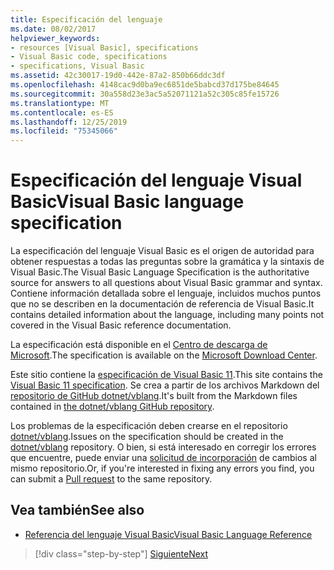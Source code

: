 ```yaml
---
title: Especificación del lenguaje
ms.date: 08/02/2017
helpviewer_keywords:
- resources [Visual Basic], specifications
- Visual Basic code, specifications
- specifications, Visual Basic
ms.assetid: 42c30017-19d0-442e-87a2-850b66ddc3df
ms.openlocfilehash: 4148cac9d0ba9ec6851de5babcd37d175be84645
ms.sourcegitcommit: 30a558d23e3ac5a52071121a52c305c85fe15726
ms.translationtype: MT
ms.contentlocale: es-ES
ms.lasthandoff: 12/25/2019
ms.locfileid: "75345066"
---
```

# <a name="visual-basic-language-specification"></a><span data-ttu-id="c00b5-102">Especificación del lenguaje Visual Basic</span><span class="sxs-lookup"><span data-stu-id="c00b5-102">Visual Basic language specification</span></span>

<span data-ttu-id="c00b5-103">La especificación del lenguaje Visual Basic es el origen de autoridad para obtener respuestas a todas las preguntas sobre la gramática y la sintaxis de Visual Basic.</span><span class="sxs-lookup"><span data-stu-id="c00b5-103">The Visual Basic Language Specification is the authoritative source for answers to all questions about Visual Basic grammar and syntax.</span></span> <span data-ttu-id="c00b5-104">Contiene información detallada sobre el lenguaje, incluidos muchos puntos que no se describen en la documentación de referencia de Visual Basic.</span><span class="sxs-lookup"><span data-stu-id="c00b5-104">It contains detailed information about the language, including many points not covered in the Visual Basic reference documentation.</span></span>  
  
<span data-ttu-id="c00b5-105">La especificación está disponible en el [Centro de descarga de Microsoft](https://go.microsoft.com/fwlink/?LinkId=188623).</span><span class="sxs-lookup"><span data-stu-id="c00b5-105">The specification is available on the [Microsoft Download Center](https://go.microsoft.com/fwlink/?LinkId=188623).</span></span>  
  
<span data-ttu-id="c00b5-106">Este sitio contiene la [especificación de Visual Basic 11](../../../../_vblang/spec/introduction.md).</span><span class="sxs-lookup"><span data-stu-id="c00b5-106">This site contains the [Visual Basic 11 specification](../../../../_vblang/spec/introduction.md).</span></span> <span data-ttu-id="c00b5-107">Se crea a partir de los archivos Markdown del [repositorio de GitHub dotnet/vblang](https://github.com/dotnet/vblang/blob/master/spec/README.md).</span><span class="sxs-lookup"><span data-stu-id="c00b5-107">It's built from the Markdown files contained in [the dotnet/vblang GitHub repository](https://github.com/dotnet/vblang/blob/master/spec/README.md).</span></span>

<span data-ttu-id="c00b5-108">Los problemas de la especificación deben crearse en el repositorio [dotnet/vblang](https://github.com/dotnet/vblang/issues).</span><span class="sxs-lookup"><span data-stu-id="c00b5-108">Issues on the specification should be created in the [dotnet/vblang](https://github.com/dotnet/vblang/issues) repository.</span></span> <span data-ttu-id="c00b5-109">O bien, si está interesado en corregir los errores que encuentre, puede enviar una [solicitud de incorporación](https://github.com/dotnet/vblang/pulls) de cambios al mismo repositorio.</span><span class="sxs-lookup"><span data-stu-id="c00b5-109">Or, if you're interested in fixing any errors you find, you can submit a [Pull request](https://github.com/dotnet/vblang/pulls) to the same repository.</span></span>

## <a name="see-also"></a><span data-ttu-id="c00b5-110">Vea también</span><span class="sxs-lookup"><span data-stu-id="c00b5-110">See also</span></span>

- [<span data-ttu-id="c00b5-111">Referencia del lenguaje Visual Basic</span><span class="sxs-lookup"><span data-stu-id="c00b5-111">Visual Basic Language Reference</span></span>](../../../visual-basic/language-reference/index.md)

>[!div class="step-by-step"]
>[<span data-ttu-id="c00b5-112">Siguiente</span><span class="sxs-lookup"><span data-stu-id="c00b5-112">Next</span></span>](../../../../_vblang/spec/introduction.md)
